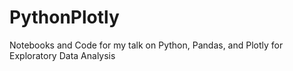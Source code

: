# PythonPlotly
Notebooks and Code for my talk on Python, Pandas, and Plotly for Exploratory Data Analysis

